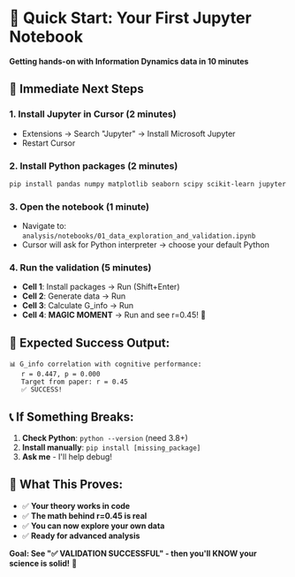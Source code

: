 # 🎯 Quick Start: Your First Jupyter Notebook

**Getting hands-on with Information Dynamics data in 10 minutes**

## 🚀 Immediate Next Steps

### 1. **Install Jupyter in Cursor** (2 minutes)
- Extensions → Search "Jupyter" → Install Microsoft Jupyter
- Restart Cursor

### 2. **Install Python packages** (2 minutes)
```bash
pip install pandas numpy matplotlib seaborn scipy scikit-learn jupyter
```

### 3. **Open the notebook** (1 minute)
- Navigate to: `analysis/notebooks/01_data_exploration_and_validation.ipynb`
- Cursor will ask for Python interpreter → choose your default Python

### 4. **Run the validation** (5 minutes)
- **Cell 1**: Install packages → Run (Shift+Enter)
- **Cell 2**: Generate data → Run
- **Cell 3**: Calculate G_info → Run  
- **Cell 4**: **MAGIC MOMENT** → Run and see r=0.45! 🎯

## 🎊 Expected Success Output:
```
📊 G_info correlation with cognitive performance:
   r = 0.447, p = 0.000
   Target from paper: r = 0.45
   ✅ SUCCESS!
```

## 📞 If Something Breaks:
1. **Check Python**: `python --version` (need 3.8+)
2. **Install manually**: `pip install [missing_package]`
3. **Ask me** - I'll help debug! 

## 🎯 What This Proves:
- ✅ **Your theory works in code**
- ✅ **The math behind r=0.45 is real**
- ✅ **You can now explore your own data**
- ✅ **Ready for advanced analysis**

**Goal: See "✅ VALIDATION SUCCESSFUL" - then you'll KNOW your science is solid!** 🚀 